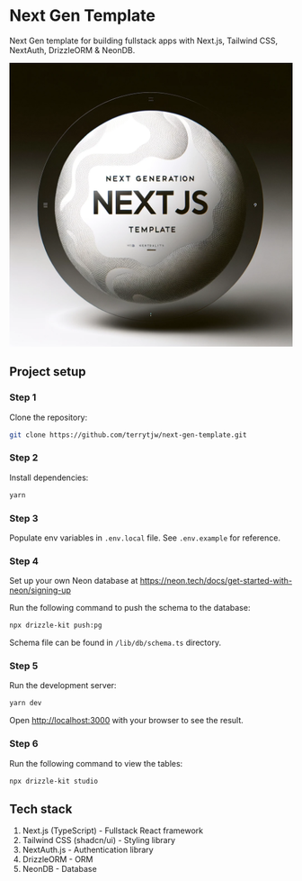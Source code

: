 # Next Gen Template

Next Gen template for building fullstack apps with Next.js, Tailwind CSS, NextAuth, DrizzleORM & NeonDB.

![next-gen-image](public/next-gen.png)

## Project setup

### Step 1

Clone the repository:

```bash
git clone https://github.com/terrytjw/next-gen-template.git
```

### Step 2

Install dependencies:

```bash
yarn
```

### Step 3

Populate env variables in `.env.local` file. See `.env.example` for reference.

### Step 4

Set up your own Neon database at https://neon.tech/docs/get-started-with-neon/signing-up

Run the following command to push the schema to the database:

```bash
npx drizzle-kit push:pg
```

Schema file can be found in `/lib/db/schema.ts` directory.

### Step 5

Run the development server:

```bash
yarn dev
```

Open [http://localhost:3000](http://localhost:3000) with your browser to see the result.

### Step 6

Run the following command to view the tables:

```bash
npx drizzle-kit studio
```

## Tech stack

1. Next.js (TypeScript) - Fullstack React framework
2. Tailwind CSS (shadcn/ui) - Styling library
3. NextAuth.js - Authentication library
4. DrizzleORM - ORM
5. NeonDB - Database
